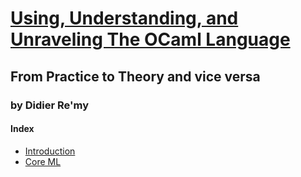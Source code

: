 # [Using, Understanding, and Unraveling The OCaml Language](http://caml.inria.fr/pub/docs/u3-ocaml/index.html)

## From Practice to Theory and vice versa

### by Didier Re'my



#### Index
 - [Introduction](introduction.md)
 - [Core ML](core-ml.md)
